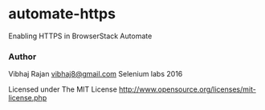 # automate-https
Enabling HTTPS in BrowserStack Automate

### Author
Vibhaj Rajan <vibhaj8@gmail.com>
  Selenium labs 2016

Licensed under The MIT License 
http://www.opensource.org/licenses/mit-license.php

